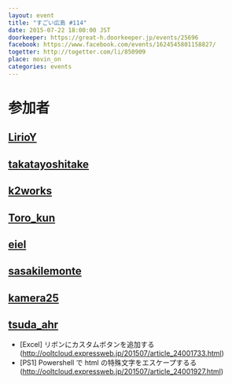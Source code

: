```yaml
---
layout: event
title: "すごい広島 #114"
date: 2015-07-22 18:00:00 JST
doorkeeper: https://great-h.doorkeeper.jp/events/25696
facebook: https://www.facebook.com/events/1624545801158827/
togetter: http://togetter.com/li/850909
place: movin_on
categories: events
---
```


# 参加者


## [LirioY](http://twitter.com/LirioY)


## [takatayoshitake](http://twitter.com/takatayoshitake)


## [k2works](https://github.com/k2works)


## [Toro_kun](https://twitter.com/Toro_kun)


## [eiel](http://eiel.info/)


## [sasakilemonte](https://github.com/sasakilemonte)


## [kamera25](https://github.com/kamera25)


## [tsuda_ahr](http://twitter.com/tsuda_ahr)
* \[Excel\] リボンにカスタムボタンを追加する(http://ooltcloud.expressweb.jp/201507/article_24001733.html)
* \[PS1\] Powershell で html の特殊文字をエスケープするる(http://ooltcloud.expressweb.jp/201507/article_24001927.html)

